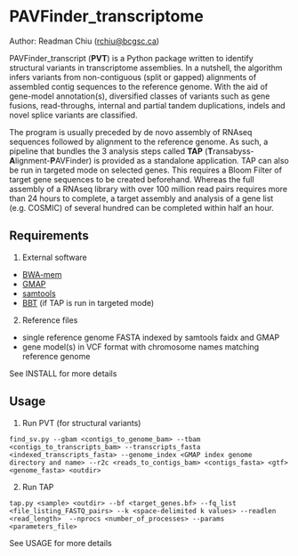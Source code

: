# PAVFinder_transcriptome


Author:	Readman	Chiu (rchiu@bcgsc.ca)

PAVFinder_transcript (**PVT**) is a Python package written to identify structural variants in transcriptome assemblies.
In a nutshell, the algorithm infers variants from non-contiguous (split or gapped) alignments of assembled contig sequences to the reference genome.
With the aid of gene-model annotation(s), diversified classes of variants such as gene fusions, read-throughs, internal and partial tandem duplications, indels and novel splice variants are classified.

The program is usually preceded by de novo assembly of RNAseq sequences followed by alignment to the reference genome.
As such, a pipeline that bundles the 3 analysis	steps called **TAP** (**T**ransabyss-**A**lignment-**P**AVFinder) is provided as a standalone application.  TAP can also be run in targeted mode on selected genes.  This requires a Bloom Filter of target gene sequences to be created beforehand.  Whereas the full assembly of a RNAseq library with over 100 million read pairs requires more than 24 hours to complete, a target assembly and analysis of a gene list (e.g. COSMIC) of several hundred can be completed within half an hour.

## Requirements
1. External software

 * [BWA-mem](http://bio-bwa.sourceforge.net/)
 * [GMAP](http://research-pub.gene.com/gmap/)
 * [samtools](http://samtools.sourceforge.net/)
 * [BBT](http://www.bcgsc.ca/platform/bioinfo/software/biobloomtools) (if TAP is run in targeted mode)

2. Reference files

 * single reference genome FASTA indexed by samtools faidx and GMAP
 * gene model(s) in VCF format with chromosome names matching reference genome

See INSTALL for more details

## Usage
1. Run PVT (for structural variants)

 ```find_sv.py --gbam <contigs_to_genome_bam> --tbam <contigs_to_transcripts_bam> --transcripts_fasta <indexed_transcripts_fasta> --genome_index <GMAP index genome directory and name> --r2c <reads_to_contigs_bam> <contigs_fasta> <gtf> <genome_fasta> <outdir>```

2. Run TAP

  ```tap.py <sample> <outdir> --bf <target_genes.bf> --fq_list <file_listing_FASTQ_pairs> --k <space-delimited k values> --readlen <read_length>  --nprocs <number_of_processes> --params <parameters_file>```

See USAGE for more details